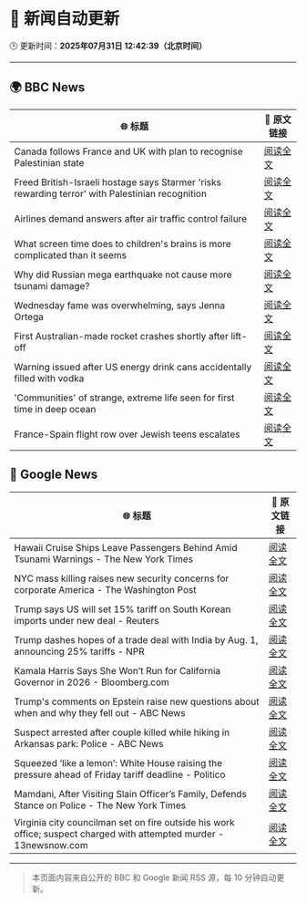 # 🧠 新闻自动更新

🕒 更新时间：**2025年07月31日 12:42:39（北京时间）**

---

## 🌍 BBC News

| 🌐 标题 | 🔗 原文链接 |
|--------|-------------|
| Canada follows France and UK with plan to recognise Palestinian state | [阅读全文](https://www.bbc.com/news/articles/ceqyx35d9x2o?at_medium=RSS&at_campaign=rss) |
| Freed British-Israeli hostage says Starmer 'risks rewarding terror' with Palestinian recognition | [阅读全文](https://www.bbc.com/news/articles/c336e2ren2no?at_medium=RSS&at_campaign=rss) |
| Airlines demand answers after air traffic control failure | [阅读全文](https://www.bbc.com/news/articles/cd9jn1ydx9lo?at_medium=RSS&at_campaign=rss) |
| What screen time does to children's brains is more complicated than it seems | [阅读全文](https://www.bbc.com/news/articles/c9d0l40v551o?at_medium=RSS&at_campaign=rss) |
| Why did Russian mega earthquake not cause more tsunami damage? | [阅读全文](https://www.bbc.com/news/articles/c0l6pj7kjg7o?at_medium=RSS&at_campaign=rss) |
| Wednesday fame was overwhelming, says Jenna Ortega | [阅读全文](https://www.bbc.com/news/articles/c209p0nd1x1o?at_medium=RSS&at_campaign=rss) |
| First Australian-made rocket crashes shortly after lift-off | [阅读全文](https://www.bbc.com/news/videos/cz93xzv3njjo?at_medium=RSS&at_campaign=rss) |
| Warning issued after US energy drink cans accidentally filled with vodka | [阅读全文](https://www.bbc.com/news/articles/c4g0z1d28e5o?at_medium=RSS&at_campaign=rss) |
| 'Communities' of strange, extreme life seen for first time in deep ocean | [阅读全文](https://www.bbc.com/news/articles/c3wnqe5j99do?at_medium=RSS&at_campaign=rss) |
| France-Spain flight row over Jewish teens escalates | [阅读全文](https://www.bbc.com/news/articles/c5y2mz3m2dxo?at_medium=RSS&at_campaign=rss) |

## 📰 Google News

| 🌐 标题 | 🔗 原文链接 |
|--------|-------------|
| Hawaii Cruise Ships Leave Passengers Behind Amid Tsunami Warnings - The New York Times | [阅读全文](https://news.google.com/rss/articles/CBMijgFBVV95cUxPLWswdmdGQkl2bTVmVVoxdDlPSzdmTjB5ZkFPalFBNTVGaHNuNHotZ3hqQ25vbmFmYVFZMlJpd2RnWEo3SEIzODRiYlRfUDZZNXA4eWZmYndLODJrZTZpbmktS1NRUUVYUEFxSzdad0lLaWp2UmFacUR0NjJ2Y01scHR2N2M4ZW4xdG0zSUpB?oc=5) |
| NYC mass killing raises new security concerns for corporate America - The Washington Post | [阅读全文](https://news.google.com/rss/articles/CBMingFBVV95cUxNbXp2cFA5M0hfaWtjcUx1cXVGSGxvQWtSQ1lBUDI4YS1RWFBsaTdGeUZCQmhFQmxZcXJmOE94R0lYY1lYYm80aFhpMFZkUEZoaGxIWjNPNjRlNEQ3Nmo4XzcwS2ZQVkVKd085eUVXV1RvT3N0N1h2OUhPTDlXYTBNX2puT3ZBOEo3X2RkRkxIb3czTl9rZE1TYnZ0RVVYQQ?oc=5) |
| Trump says US will set 15% tariff on South Korean imports under new deal - Reuters | [阅读全文](https://news.google.com/rss/articles/CBMiwAFBVV95cUxOd3NRaF9OYTRpbjkyUGg5cWRPRm1JTTgwTEVoVXNCTjRaMjZZUGpxM0Zja1d6a2NDTUx0T2R1ZHZxZmZSYkRSMG55eUFkYmZSbXpHbHpMTWhfeFREQnd6WHRFaEpIMHFTRmJBVlRzZVNsVV9IZ1JaWmV3YTExU3FqcXA2ZjBnaUo0eGZwUTV0cnVKbW1qdllxeTM2WGNZbXRDYy1qNlF5dlhWdTJNekgxdkNVRXpieUlIcGx0M2laMFk?oc=5) |
| Trump dashes hopes of a trade deal with India by Aug. 1, announcing 25% tariffs - NPR | [阅读全文](https://news.google.com/rss/articles/CBMieEFVX3lxTE9rbEhscnpDZGw3cWQ0MlE0RlJpMWRLZ0dXTHpRZDVqYjI0U0VYQzdISWhHN1N4Uy1pX2pjcUdTOVM2M1RkODFYNE5ON0RQcW04TGc5V3RhaVFRSmFTZWVlSDZqSzR0aW1UUGVnSzNtSUlKc0g4UXRZWg?oc=5) |
| Kamala Harris Says She Won’t Run for California Governor in 2026 - Bloomberg.com | [阅读全文](https://news.google.com/rss/articles/CBMitgFBVV95cUxQUTRuWlNscDJKQUlhM1ZFN2E3QU9PZDhLbGJEQm4xSzIycnhhVEVxbkY0Z1FTVVBJdjctS0dnbGYzVnJkTXlXYm1NeFEtbUZMREw0QmVEVlBrWVVfLVN3eFN4TXliUzFLU2pJQ3ZlempUNkthUVlSV3lZMnVKV183U085OUItVTdaeU9DaDhpalRaY2VZM0lSbnJ0MXRNaEpxUXlNWHVoWnZXMGNDSVc3TU9Xbm5xUQ?oc=5) |
| Trump's comments on Epstein raise new questions about when and why they fell out - ABC News | [阅读全文](https://news.google.com/rss/articles/CBMioAFBVV95cUxQaE5FbnFDMGM5YTZxaTBqVFBGYWxCb3NQcFYzZm1pbFlDc0FHNnpKLUxCUXhlZERjQXBaUUprOWIzVE5Obnlzbk9QUmIweTRwZ0xBWFl0dnRYcHYzcEJWd19sOFVOZEhwWWlscE1NTFZCUlBfV19xcjNPdFdNR0c3MVhsWmVJVkhESGY4OWE5YTJUb2NwcDU1Ri1RU1FGaW1l0gGmAUFVX3lxTE1PNmFEYWs4b0x0SUhlWmw3UVExbHAteU14UmkwSFZHLTZJdTN4Vnc3bWN6ckg4QVdoYkpuMVkyMDRsOWJuZ3c0WmxTNFd2dFZQVXFQSXQ5RDlYTGZmMEU1bGRNS3NzeTdLam1Md2FUNjdyLUxPbmNIemw1OWFQSTlkODlRSFZHS2NXeE1mTFN0UkZweUg0RnJ5VVpCb0VQbkdwNU9ab3c?oc=5) |
| Suspect arrested after couple killed while hiking in Arkansas park: Police - ABC News | [阅读全文](https://news.google.com/rss/articles/CBMipAFBVV95cUxOdEEzTzlkc19CS3ZjeWctUGhKRldONDBHYmY4UGtmQXZ2aFJCRG5VMVBuQXNEcUtweDBKb1ZKaXQ3ME9MM0hjTUdsSk02U3FyMFh0RzREN0VhRnh0MUx6OTdOaUVpaUpnNzNhamNSTW0zS29LY25nVThXSWxiSFN6MmtxbDRLeGJsd01vQWNiZ2NsV25IaTk4WVMzTE1tNVVkci1FaNIBqgFBVV95cUxNOG1BWGhMQy1iRDQyYWd5ZjZqcTNMMDdTY1BjWDVnLU04UlNHS21NUC0ycm03akhQa1pHQW1MeTdYNG1LVTZsY3EyR0lnc2tyZjFrcVVIOTNqQVBkaS1tNjJuVGZpZ3NDVDNseFR0bXJDOWowOHo3TU1OZWZzc3k5M2FTUGhpajNkWkRvYm9uMmEzS3NiaFpmNlZLMmRsbDdPZXZuenZCU0ZjZw?oc=5) |
| Squeezed ‘like a lemon’: White House raising the pressure ahead of Friday tariff deadline - Politico | [阅读全文](https://news.google.com/rss/articles/CBMinAFBVV95cUxOaG9LSGVfaGtzUzhrcGJ6RnBvdGxTTTFwaTZkVmJPWHJ4UUxfdV9KYUpFQ253RHFmSkduMHotS2tYNHIwbHZ4WGxjU0JuSjBJeDU2VFdYbmN2cU5GY2haNU40UnJXZ3dodGxKOE5CcFI3T2VZVGgyYlJ5U2Vtc3J3SGFjQW9kWGVxaUQ5UFdlR1MwQkQta0t3bkNIUVM?oc=5) |
| Mamdani, After Visiting Slain Officer’s Family, Defends Stance on Police - The New York Times | [阅读全文](https://news.google.com/rss/articles/CBMihAFBVV95cUxOcy1yVVd0SnJlNkROSEJxV0ZFeHBYOUREbVhfT3hIT2lMd0V3SUg1LUpPYzl2T1Y2b2ZMRHlkd0E2RXdYSTVPVnktRmJ4NDJoLV95Uzc5S2U0V0dyNmxtYjJnbGRBRFBvQV9zdUhpX3RULTRYWWN4OE5VVzdJaEdrU2s3Qmk?oc=5) |
| Virginia city councilman set on fire outside his work office; suspect charged with attempted murder - 13newsnow.com | [阅读全文](https://news.google.com/rss/articles/CBMixwFBVV95cUxNVUNwbnRmVHVIVXVERXFkS3NhbTdvTWtzbFlRMEZIaDljRUhYNTNRVzRfclRBX1RMWjNmeUtCN0FvdE9EWXBIZXhzc09IbFo3Zk1sTFRVWnUwNm8tNjFMZGVvUDVrVU1IRHVLMFRxM3ZKNVRTM2NBcEN2eTM0SVF2MHhka2tnMGhCV0tNSEJTNzRQNm9vTnE3M1VrRXBwVFVTSmk1c0taZDNsY3IxcmRXSGh3bWhrNmIxUlE2Q1l6VXFzU2hHZ2gw?oc=5) |

---
> 本页面内容来自公开的 BBC 和 Google 新闻 RSS 源，每 10 分钟自动更新。